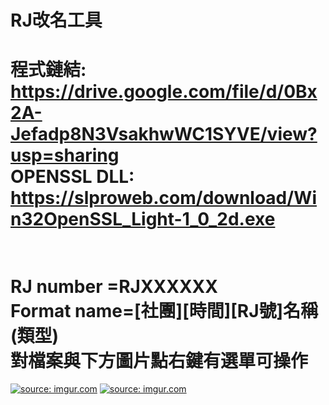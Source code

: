 ﻿RJ改名工具
=====
程式鏈結:</br>
https://drive.google.com/file/d/0Bx2A-Jefadp8N3VsakhwWC1SYVE/view?usp=sharing
</br>
OPENSSL DLL:</br>
https://slproweb.com/download/Win32OpenSSL_Light-1_0_2d.exe</br>
</br>
=====
RJ number =RJXXXXXX
</br>
Format name=[社團][時間][RJ號]名稱(類型)
</br>
對檔案與下方圖片點右鍵有選單可操作
</br>
=====
<a href="http://imgur.com/qmOuqwK"><img src="http://i.imgur.com/qmOuqwK.png" title="source: imgur.com" /></a>
<a href="http://imgur.com/mWQ4bv6"><img src="http://i.imgur.com/mWQ4bv6.png" title="source: imgur.com" /></a>